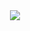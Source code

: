 
<div align="center">
<img src="https://github.com/parthmshah1302/chehra/blob/master/screenshots/chehra.png">
  
</div>
